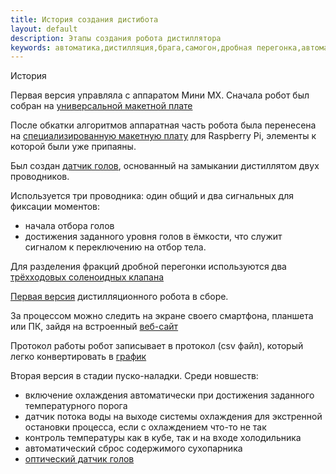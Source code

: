 ```yaml
---
title: История создания дистибота
layout: default
description: Этапы создания робота дистиллятора
keywords: автоматика,дистилляция,брага,самогон,дробная перегонка,автоматизация
---
```

История

Первая версия управляла с аппаратом Мини МХ. Сначала робот был собран на [универсальной макетной плате]({{site.url}}/{{site.project}}/galery/distibot_on_breadboard-20160613_173816-ts1512672061.jpg "Первая проба")

После обкатки алгоритмов аппаратная часть робота была перенесена на [специализированную макетную плату]({{site.url}}/{{site.project}}/galery/distibot_1st_release-20170122_201133-ts1512672060.jpg "Дистибот на макетной плате") для Raspberry Pi, элементы к которой были уже припаяны.

Был создан [датчик голов]({{site.url}}/{{site.project}}/galery/distibot_heads_sensor-20170218_180512-ts1512672060.jpg "датчик голов"),  основанный на замыкании дистиллятом двух проводников.

Используется три проводника: один общий и два сигнальных для фиксации моментов:
* начала отбора голов
* достижения заданного уровня голов в ёмкости, что служит сигналом к переключению на отбор тела.

Для разделения фракций дробной перегонки используются два [трёхходовых соленоидных клапана]({{site.url}}/{{site.project}}/galery/distibot-3way-valve-20160613_173816-ts1512672060.jpg "Трёхходовые соленоидные клапаны")

[Первая версия]({{site.url}}/{{site.project}}/galery/distibot_on_prototyping_board-20161120_183635-ts1512672061.jpg "Первая версия дистибота") дистилляционного робота в сборе.

За процессом можно следить на экране своего смартфона, планшета или ПК, зайдя на встроенный [веб-сайт]({{site.url}}/{{site.project}}/galery/screenshot_2017-02-18-19-49-25-ts1512591128.png "Скриншот веб-сайта дистибота")

Протокол работы робот записывает в протокол (csv файл), который легко конвертировать в [график](https://docs.google.com/spreadsheets/d/e/2PACX-1vQKVkhn2IV3O2DWPfm31xbuuNPdL8AR2d5d1wyDTlDyx5drlEgdRp8TZ8kN6Dnzw809yDsPuS1UphSW/pubchart?oid=1961167213&amp;format=interactive "График на Google Docs")

Вторая версия в стадии пуско-наладки. Среди новшеств:
* включение охлаждения автоматически при достижения заданного температурного порога
* датчик потока воды на выходе системы охлаждения для экстренной остановки процесса, если с охлаждением что-то не так
* контроль температуры как в кубе, так и на входе холодильника
* автоматический сброс содержимого сухопарника
* [оптический датчик голов]({{site.url}}/{{site.project}}/galery/distibot_heads_optical_sensor-01-ts1514999010.jpg "оптический датчик голов")
